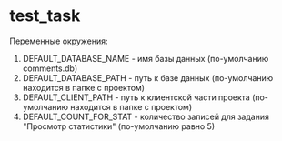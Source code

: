 # test_task
Переменные окружения:
1) DEFAULT_DATABASE_NAME - имя базы данных (по-умолчанию comments.db)
2) DEFAULT_DATABASE_PATH - путь к базе данных (по-умолчанию находится в папке с проектом)
3) DEFAULT_CLIENT_PATH - путь к клиентской части проекта (по-умолчанию находится в папке с проектом)
4) DEFAULT_COUNT_FOR_STAT - количество записей для задания "Просмотр статистики" (по-умолчанию равно 5)
